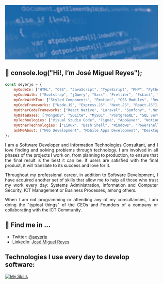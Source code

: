 <img src="./assets/github-profile-banner.jpg" />

## 👋 console.log("Hi!, I’m José Miguel Reyes");

```javascript
const seyerjo = {
    myCodeIn: ["HTML", "CSS", "JavaScript", "TypeScript", "PHP", "Python", "C#"],
    myCodeWith: ["Bootstrap", "jQuery", "Sass", "Prettier", "EsLint", "Jest", "Vite", "PHPUnit"],
    myCodeWithToo: ["Styled Components", "Emotion", "CSS Modules", "Redux", "Axios", "WordPress"],
    myCodeFrameworks: ["Node.JS", "Express.JS", "Next.JS", "React.JS"],
    myOtherCodeFrameworks: ["React Native", "Laravel", "Symfony", ".Net"],
    myDataBases: ["MongoDB", "SQLite", "MySQL", "PostgreSQL", "SQL Server"],
    myTechnologies: ["Visual Studio Code", "Figma", "AppGyver", "Notion", "Visual Studio Community"],
    myOtherTechnologies: ["Linux", "Bash Shell", "Windows", "Powershell", "Git", "Github", "CodeStream"],
    askMeAbout: ["Web Development", "Mobile Apps Development", "Desktop Applications Development", "ICT"],
};
```

<p align="justify">
I am a Software Developer and Information Technologies Consultant, and I love finding and solving problems through technology. I am involved in all phases of the projects I work on, from planning to production, to ensure that the final result is the best it can be. If users are satisfied with the final product, it will translate to its success and love for it.
</p>
<p align="justify">
Throughout my professional career, in addition to Software Development, I have acquired another set of skills that allow me to help all those who trust my work every day: Systems Administration, Information and Computer Security, ICT Management or Business Processes, among others.
</p>
<p align="justify">
When I am not programming or attending any of my consultancies, I am doing the "typical things" of the CEOs and Founders of a company or collaborating with the ICT Community.
</p>

## 📲 Find me in ...

-   Twitter: [@seyerjo](https://twitter.com/seyerjo "@seyerjo")
-   LinkedIn: [José Miguel Reyes](https://www.linkedin.com/in/josem-reyes "José Miguel Reyes")

## Technologies I use every day to develop software:

[![My Skills](https://skills.thijs.gg/icons?i=html,css,js,ts,php,python,cs,bootstrap,jquery,sass,jest,vite,styledcomponents,emotion,redux,wordpress,nodejs,expressjs,nextjs,react,laravel,symfony,dotnet,sqlite,mysql,postgres,mongodb,vscode,figma,visualstudio,linux,bash,powershell,git,github)](https://skills.thijs.gg)
